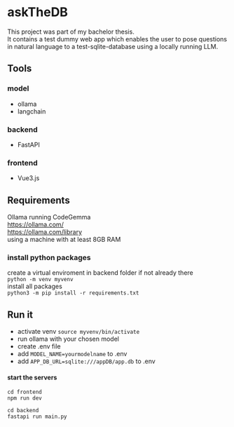 # askTheDB
This project was part of my bachelor thesis.<br>
It contains a test dummy web app which enables the user to pose questions in natural language to a test-sqlite-database using a locally running LLM.
<br>

## Tools
### model
- ollama
- langchain

### backend
- FastAPI

### frontend 
- Vue3.js

## Requirements
Ollama running CodeGemma<br>
https://ollama.com/<br>
https://ollama.com/library<br>
using a machine with at least 8GB RAM<br>

### install python packages
create a virtual enviroment in backend folder if not already there<br>
```python -m venv myvenv```<br>
install all packages<br>
```python3 -m pip install -r requirements.txt```

## Run it

- activate venv ```source myvenv/bin/activate```
- run ollama with your chosen model
- create .env file 
- add ```MODEL_NAME=yourmodelname``` to .env
- add ```APP_DB_URL=sqlite:///appDB/app.db``` to .env 

#### start the servers
```
cd frontend
npm run dev
```
```
cd backend
fastapi run main.py
```




